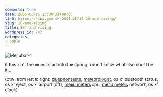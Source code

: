 ```yaml
---
comments: true
date: 2005-03-16 13:30:31+00:00
link: https://habi.gna.ch/2005/03/16/18-and-rising/
slug: 18-and-rising
title: 18° and rising.
wordpress_id: 747
categories:
- apple
---
```



![Menubar-1](https://habi.gna.ch/blog/images/menubar-1.jpg)
  
if this ain't the nicest start into the spring, i don't know what else could be it...



(btw: from left to right: [bluephoneelite](http://www.reelintelligence.com/BluePhoneElite/), [meteorologist](http://heat-meteo.sourceforge.net/), os x' bluetooth status, os x' eject, os x' airport (off), [menu meters](http://www.ragingmenace.com/software/menumeters/) cpu, [menu meters](http://www.ragingmenace.com/software/menumeters/) network, os x' clock).

